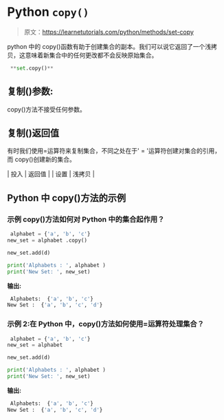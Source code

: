 # Python `copy()`

> 原文：<https://learnetutorials.com/python/methods/set-copy>

python 中的 copy()函数有助于创建集合的副本。我们可以说它返回了一个浅拷贝，这意味着新集合中的任何更改都不会反映原始集合。

```py
 **set.copy()** 

```

## 复制()参数:

copy()方法不接受任何参数。

## 复制()返回值

有时我们使用=运算符来复制集合，不同之处在于' = '运算符创建对集合的引用，而 copy()创建新的集合。

| 投入 | 返回值 |
| 设置 | 浅拷贝 |

## Python 中 copy()方法的示例

### 示例 copy()方法如何对 Python 中的集合起作用？

```py
 alphabet = {'a', 'b', 'c'}
new_set = alphabet .copy()

new_set.add(d)

print('Alphabets : ', alphabet )
print('New Set: ', new_set) 

```

**输出:**

```py
 Alphabets:  {'a', 'b', 'c'}
New Set :  {'a', 'b', 'c', 'd'} 
```

### 示例 2:在 Python 中，copy()方法如何使用=运算符处理集合？

```py
 alphabet = {'a', 'b', 'c'}
new_set = alphabet

new_set.add(d)

print('Alphabets : ', alphabet )
print('New Set: ', new_set) 

```

**输出:**

```py
 Alphabets:  {'a', 'b', 'c'}
New Set :  {'a', 'b', 'c', 'd'} 
```